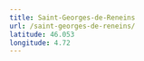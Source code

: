 ```yaml
---
title: Saint-Georges-de-Reneins
url: /saint-georges-de-reneins/
latitude: 46.053
longitude: 4.72
---
```

